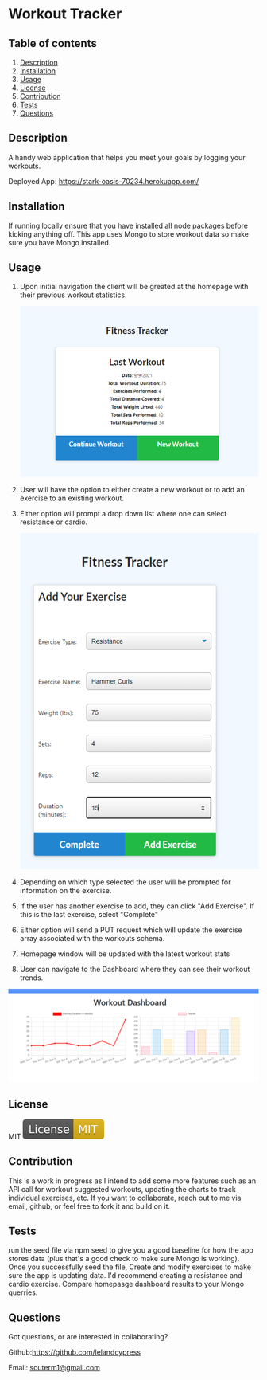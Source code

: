 # Workout Tracker

## Table of contents

1. [Description](#Description)
2. [Installation](#Instructions)
3. [Usage](#Usage)
4. [License](#License)
5. [Contribution](#Contribution)
6. [Tests](#Tests)
7. [Questions](#Questions)

## Description

A handy web application that helps you meet your goals by logging your workouts.

Deployed App: https://stark-oasis-70234.herokuapp.com/

## Installation

If running locally ensure that you have installed all node packages before kicking anything off. This app uses Mongo to store workout data so make sure you have Mongo installed.

## Usage

1. Upon initial navigation the client will be greated at the homepage with their previous workout statistics.

   ![Homepage](./pics/tracker.PNG)

2. User will have the option to either create a new workout or to add an exercise to an existing workout.
3. Either option will prompt a drop down list where one can select resistance or cardio.

   ![Add Exercise](./pics/add.PNG)

4. Depending on which type selected the user will be prompted for information on the exercise.
5. If the user has another exercise to add, they can click "Add Exercise". If this is the last exercise, select "Complete"
6. Either option will send a PUT request which will update the exercise array associated with the workouts schema.
7. Homepage window will be updated with the latest workout stats
8. User can navigate to the Dashboard where they can see their workout trends.

![Chart](./pics/chart.PNG)

## License

MIT ![MIT](./pics/MIT.svg)

## Contribution

This is a work in progress as I intend to add some more features such as an API call for workout suggested workouts, updating the charts to track individual exercises, etc. If you want to collaborate, reach out to me via email, github, or feel free to fork it and build on it.

## Tests

run the seed file via npm seed to give you a good baseline for how the app stores data (plus that's a good check to make sure Mongo is working). Once you successfully seed the file, Create and modify exercises to make sure the app is updating data. I'd recommend creating a resistance and cardio exercise. Compare homepasge dashboard results to your Mongo querries.

## Questions

Got questions, or are interested in collaborating?

Github:https://github.com/lelandcypress

Email: souterm1@gmail.com
